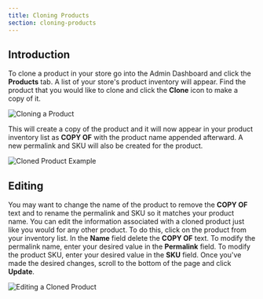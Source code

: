 ```yaml
---
title: Cloning Products
section: cloning-products
---
```


## Introduction

To clone a product in your store go into the Admin Dashboard and click the **Products** tab. A list of your store's product inventory will appear. Find the product that you would like to clone and click the **Clone** icon to make a copy of it. 

![Cloning a Product](/images/user/clone_product.jpg)

This will create a copy of the product and it will now appear in your product inventory list as **COPY OF** with the product name appended afterward. A new permalink and SKU will also be created for the product. 

![Cloned Product Example](/images/user/example_cloned_product.jpg)

## Editing

You may want to change the name of the product to remove the **COPY OF** text and to rename the permalink and SKU so it matches your product name. You can edit the information associated with a cloned product just like you would for any other product. To do this, click on the product from your inventory list. In the **Name** field delete the **COPY OF** text. To modify the permalink name, enter your desired value in the **Permalink** field. To modify the product SKU, enter your desired value in the **SKU** field. Once you've made the desired changes, scroll to the bottom of the page and click **Update**.

![Editing a Cloned Product](/images/user/edit_cloned_product.jpg)